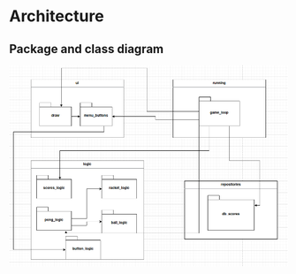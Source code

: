 # Architecture

## Package and class diagram

![package_and_class](https://github.com/IsmailTadji/ot-harjoitustyo/blob/master/Pong/documentation/Pictures/classes_packaging.png)


